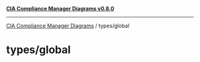 [**CIA Compliance Manager Diagrams v0.8.0**](../../README.md)

***

[CIA Compliance Manager Diagrams](../../modules.md) / types/global

# types/global
